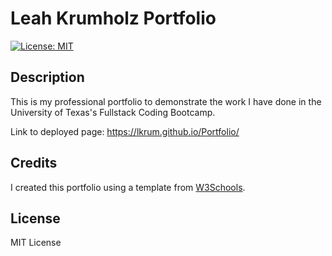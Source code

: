 # Leah Krumholz Portfolio

[![License: MIT](https://img.shields.io/badge/License-MIT-yellow.svg)](https://opensource.org/licenses/MIT)

## Description
This is my professional portfolio to demonstrate the work I have done in the University of Texas's Fullstack Coding Bootcamp.

Link to deployed page: https://lkrum.github.io/Portfolio/

## Credits 
I created this portfolio using a template from [W3Schools](https://www.w3schools.com/w3css/tryw3css_templates_portfolio.htm).

## License
MIT License
